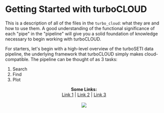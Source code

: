 # Getting Started with turboCLOUD

This is a description of all of the files in the `turbo_cloud`: what they are and how to use them.  A good understanding of the functional significance of each "pipe" in the "pipeline" will give you a solid foundation of knowledge necessary to begin working with turboCLOUD.

For starters, let's begin with a high-level overview of the turboSETI data pipeline, the underlying framework that turboCLOUD simply makes cloud-compatible.  The pipeline can be thought of as 3 tasks:
1. Search
2. Find
3. Plot

<p align="center">
  <b>Some Links:</b><br>
  <a href="#">Link 1</a> |
  <a href="#">Link 2</a> |
  <a href="#">Link 3</a>
  <br><br>
  <img src="http://s.4cdn.org/image/title/105.gif">
</p>
